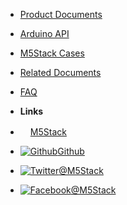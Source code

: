 - [Product Documents](en/)
- [Arduino API](en/api)
- [M5Stack Cases](en/case)
- [Related Documents](en/related_documents)
- [FAQ](en/faq)


- **Links**
- <a href="https://m5stack.com/"><img src="https://docs.m5stack.com/assets/img/favicon.ico" width=16px/>M5Stack</a>
- [![Github](https://icongram.jgog.in/simple/github.svg?color=808080&size=16)Github](https://github.com/m5stack)
- [![Twitter](https://icongram.jgog.in/simple/twitter.svg?colored&size=16)@M5Stack](http://twitter.com/M5Stack)
- [![Facebook](https://icongram.jgog.in/simple/facebook.svg?colored&size=16)@M5Stack](https://www.facebook.com/M5Stack)